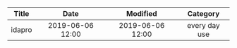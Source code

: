| Title                | Date             | Modified         | Category          |
|:--------------------:|:----------------:|:----------------:|:-----------------:|
| idapro             | 2019-06-06 12:00 | 2019-06-06 12:00 | every day use            |

